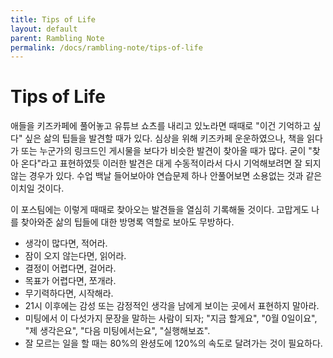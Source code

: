 ```yaml
---
title: Tips of Life
layout: default
parent: Rambling Note
permalink: /docs/rambling-note/tips-of-life
---
```


# Tips of Life

애들을 키즈카페에 풀어놓고 유튜브 쇼츠를 내리고 있노라면 때때로 "이건 기억하고 싶다" 싶은 삶의 팁들을 발견할 때가 있다.
심상을 위해 키즈카페 운운하였으나, 책을 읽다가 또는 누군가의 링크드인 게시물을 보다가 비슷한 발견이 찾아올 때가 많다.
굳이 "찾아 온다"라고 표현하였듯 이러한 발견은 대게 수동적이라서 다시 기억해보려면 잘 되지 않는 경우가 있다.
수업 백날 들어보아야 연습문제 하나 안풀어보면 소용없는 것과 같은 이치일 것이다.

이 포스팀에는 이렇게 때때로 찾아오는 발견들을 열심히 기록해둘 것이다.
고맙게도 나를 찾아와준 삶의 팁들에 대한 방명록 역할로 보아도 무방하다.

- 생각이 많다면, 적어라.
- 잠이 오지 않는다면, 읽어라.
- 결정이 어렵다면, 걸어라.
- 목표가 어렵다면, 쪼개라.
- 무기력하다면, 시작해라.
- 21시 이후에는 감성 또는 감정적인 생각을 남에게 보이는 곳에서 표현하지 말아라.
- 미팅에서 이 다섯가지 문장을 말하는 사람이 되자; "지금 할게요", "0월 0일이요", "제 생각은요", "다음 미팅에서는요", "실행해보죠".
- 잘 모르는 일을 할 때는 80%의 완셩도에 120%의 속도로 달려가는 것이 필요하다.

<script src="https://utteranc.es/client.js"
        repo="i-am-wonseoklee/i-am-wonseoklee.github.io"
        issue-term="pathname"
        theme="github-dark-orange"
        crossorigin="anonymous"
        async>
</script>